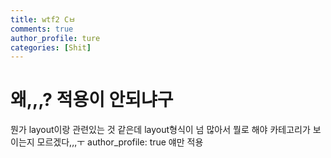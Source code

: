 ```yaml
---
title: wtf2 Cㅂ
comments: true
author_profile: ture
categories: [Shit]
---
```


# 왜,,,? 적용이 안되냐구

뭔가 layout이랑 관련있는 것 같은데 layout형식이 넘 많아서 뭘로 해야 카테고리가 보이는지 모르겠다,,,ㅜ
author_profile: true 얘만 적용
